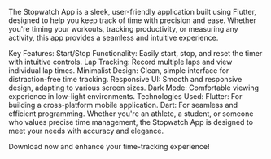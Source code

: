 The Stopwatch App is a sleek, user-friendly application built using Flutter, designed to help you keep track of time with precision and ease. Whether you're timing your workouts, tracking productivity, or measuring any activity, this app provides a seamless and intuitive experience.

Key Features:
Start/Stop Functionality: Easily start, stop, and reset the timer with intuitive controls.
Lap Tracking: Record multiple laps and view individual lap times.
Minimalist Design: Clean, simple interface for distraction-free time tracking.
Responsive UI: Smooth and responsive design, adapting to various screen sizes.
Dark Mode: Comfortable viewing experience in low-light environments.
Technologies Used:
Flutter: For building a cross-platform mobile application.
Dart: For seamless and efficient programming.
Whether you're an athlete, a student, or someone who values precise time management, the Stopwatch App is designed to meet your needs with accuracy and elegance.

Download now and enhance your time-tracking experience!

